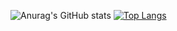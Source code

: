 ![Anurag's GitHub stats](https://github-readme-stats.vercel.app/api?username=tiptipple&theme=dark&show_icons=true)
[![Top Langs](https://github-readme-stats.vercel.app/api/top-langs/?username=tiptipple&hide=javascript,html)](https://github.com/anuraghazra/github-readme-stats)

